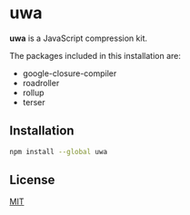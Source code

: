 # uwa

**uwa** is a JavaScript compression kit.

The packages included in this installation are:

- google-closure-compiler
- roadroller
- rollup
- terser

## Installation

```sh
npm install --global uwa
```

## License

[MIT](https://choosealicense.com/licenses/mit/)
